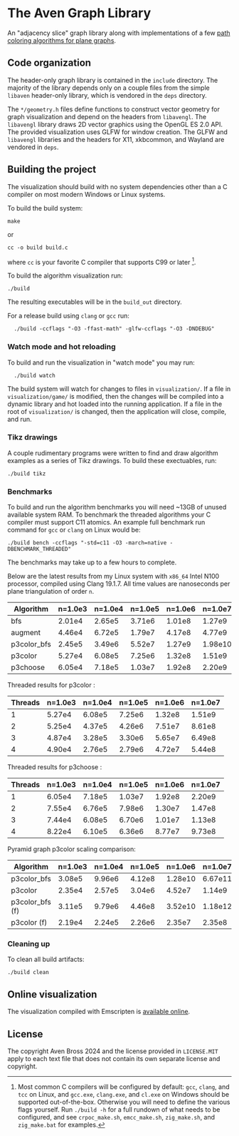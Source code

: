 # The Aven Graph Library

An "adjacency slice" graph library along with implementations
of a few [path coloring algorithms for plane graphs][2].

## Code organization

The header-only graph library is contained in the `include` directory.
The majority of the library depends only on a couple files from
the simple `libaven` header-only library, which is vendored in the
`deps` directory.

The `*/geometry.h` files define functions to construct vector geometry
for graph visualization and depend on the headers from
`libavengl`. The `libavengl` library draws 2D vector
graphics using the OpenGL ES 2.0 API.
The provided visualization uses GLFW for window creation.
The GLFW and `libavengl` libraries and the headers
for X11, xkbcommon, and Wayland are vendored in `deps`.

## Building the project

The visualization should build with no system dependencies other
than a C compiler on most modern Windows or Linux systems.

To build the build system:
```Shell
make
```
or
```Shell
cc -o build build.c
```
where `cc` is your favorite C compiler that supports C99 or later [^1].

To build the algorithm visualization run:
```
./build
```
The resulting executables will be in the `build_out` directory.

For a release build using `clang` or `gcc` run:
```
  ./build -ccflags "-O3 -ffast-math" -glfw-ccflags "-O3 -DNDEBUG"
```

### Watch mode and hot reloading

To build and run the visualization in "watch mode" you may run:
```
  ./build watch
```
The build system will watch for changes to files in `visualization/`. If a
file in `visualization/game/` is modified, then the changes will be compiled
into a dynamic library and hot loaded into the running application. If
a file in the root of `visualization/` is changed, then the application
will close, compile, and run.

### Tikz drawings

A couple rudimentary programs were written to find and draw
algorithm examples as a series of Tikz drawings. To build these
exectuables, run:
```
./build tikz
```

### Benchmarks

To build and run the algorithm benchmarks you will need ~13GB of
unused available system RAM. To benchmark the threaded algorithms
your C compiler must support C11 atomics. An example full benchmark
run command for `gcc` or `clang` on Linux would be:
```
./build bench -ccflags "-std=c11 -O3 -march=native -DBENCHMARK_THREADED"
```
The benchmarks may take up to a few hours to complete.

Below are the latest results from my Linux system with
`x86_64` Intel N100 processor, compiled using Clang 19.1.7. All time values are
nanoseconds per plane triangulation of order `n`.

|     Algorithm |  n=1.0e3  |  n=1.0e4  |  n=1.0e5  |  n=1.0e6  |   n=1.0e7  |
| ------------- | --------- | --------- | --------- | --------- | ---------- |
|          bfs  |   2.01e4  |   2.65e5  |   3.71e6  |   1.01e8  |    1.27e9  |
|      augment  |   4.46e4  |   6.72e5  |   1.79e7  |   4.17e8  |    4.77e9  |
| p3color\_bfs  |   2.45e5  |   3.49e6  |   5.52e7  |   1.27e9  |   1.98e10  |
|      p3color  |   5.27e4  |   6.08e5  |   7.25e6  |   1.32e8  |    1.51e9  |
|     p3choose  |   6.05e4  |   7.18e5  |   1.03e7  |   1.92e8  |    2.20e9  |

Threaded results for p3color :

| Threads |  n=1.0e3  |  n=1.0e4  |  n=1.0e5  |  n=1.0e6  |  n=1.0e7  |
| ------- | --------- | --------- | --------- | --------- | --------- |
|      1  |   5.27e4  |   6.08e5  |   7.25e6  |   1.32e8  |   1.51e9  |
|      2  |   5.25e4  |   4.37e5  |   4.26e6  |   7.51e7  |   8.61e8  |
|      3  |   4.87e4  |   3.28e5  |   3.30e6  |   5.65e7  |   6.49e8  |
|      4  |   4.90e4  |   2.76e5  |   2.79e6  |   4.72e7  |   5.44e8  |

Threaded results for p3choose :

| Threads |  n=1.0e3  |  n=1.0e4  |  n=1.0e5  |  n=1.0e6  |  n=1.0e7  |
| ------- | --------- | --------- | --------- | --------- | --------- |
|      1  |   6.05e4  |   7.18e5  |   1.03e7  |   1.92e8  |   2.20e9  |
|      2  |   7.55e4  |   6.76e5  |   7.98e6  |   1.30e7  |   1.47e8  |
|      3  |   7.44e4  |   6.08e5  |   6.70e6  |   1.01e7  |   1.13e8  |
|      4  |   8.22e4  |   6.10e5  |   6.36e6  |   8.77e7  |   9.73e8  |

Pyramid graph p3color scaling comparison:

|         Algorithm |  n=1.0e3  |  n=1.0e4  |  n=1.0e5  |  n=1.0e6  |   n=1.0e7  |
| ----------------- | --------- | --------- | --------- | --------- | ---------- |
|     p3color\_bfs  |   3.08e5  |   9.96e6  |   4.12e8  |  1.28e10  |   6.67e11  |
|          p3color  |   2.35e4  |   2.57e5  |   3.04e6  |   4.52e7  |    1.14e9  |
| p3color\_bfs  (f) |   3.11e5  |   9.79e6  |   4.46e8  |  3.52e10  |   1.18e12  |
|      p3color  (f) |   2.19e4  |   2.24e5  |   2.26e6  |   2.35e7  |    2.35e8  |
 
### Cleaning up

To clean all build artifacts:
```
./build clean
```

## Online visualization

The visualization compiled with Emscripten is [available online][1].

## License

The copyright Aven Bross 2024 and the license provided in `LICENSE.MIT`
apply to each text file that does
not contain its own separate license and copyright.

[^1]: Most common C compilers will be configured by default: `gcc`, `clang`,
and `tcc` on Linux, and `gcc.exe`, `clang.exe`, and `cl.exe` on Windows
should be supported out-of-the-box.
Otherwise you will need to define the various flags yourself.
Run `./build -h` for a full rundown of what needs to be configured,
and see `crpoc_make.sh`, `emcc_make.sh`, `zig_make.sh`, and `zig_make.bat`
for examples.

[1]: https://musing.permutationlock.com/static/triangulate/visualization.html
[2]: https://github.com/permutationlock/implpathcol_paper
